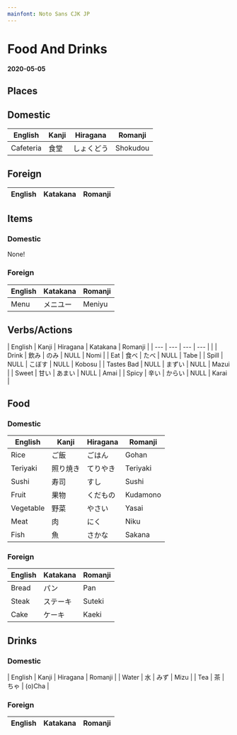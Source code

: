 ```yaml
---
mainfont: Noto Sans CJK JP
---
```

# Food And Drinks
**2020-05-05**

## Places

## Domestic
| English   | Kanji | Hiragana   | Romanji  |
| ---       | ---   | ---        | ---      |
| Cafeteria | 食堂  | しょくどう | Shokudou |

## Foreign

| English   | Katakana | Romanji |
| ---       | ---      | ---     |

## Items

### Domestic

None!

### Foreign
| English | Katakana | Romanji |
| ---     | ---      | ---     |
| Menu    | メニユー | Meniyu  |

## Verbs/Actions
| English    | Kanji | Hiragana | Katakana | Romanji |
| ---        | ---   | ---      | ---      |         |
| Drink      | 飲み  | のみ     | NULL     | Nomi    |
| Eat        | 食べ  | たべ     | NULL     | Tabe    |
| Spill      | NULL  | こぼす   | NULL     | Kobosu  |
| Tastes Bad | NULL  | まずい   | NULL     | Mazui   |
| Sweet      | 甘い  | あまい   | NULL     | Amai    |
| Spicy      | 辛い  | からい   | NULL     | Karai   |



## Food

### Domestic
| English   | Kanji    | Hiragana | Romanji  |
| ---       | ---      | ---      | ---      |
| Rice      | ご飯     | ごはん   | Gohan    |
| Teriyaki  | 照り焼き | てりやき | Teriyaki |
| Sushi     | 寿司     | すし     | Sushi    |
| Fruit     | 果物     | くだもの | Kudamono |
| Vegetable | 野菜     | やさい   | Yasai    |
| Meat      | 肉       | にく     | Niku     |
| Fish      | 魚       | さかな   | Sakana   |

### Foreign
| English | Katakana | Romanji |
| ---     | ---      | ---     |
| Bread   | パン     | Pan     |
| Steak   | ステーキ | Suteki  |
| Cake    | ケーキ   | Kaeki   |


## Drinks

### Domestic
| English | Kanji | Hiragana | Romanji |
| Water   | 水    | みず     | Mizu   |
| Tea     | 茶    | ちゃ     | (o)Cha |

### Foreign
| English | Katakana | Romanji |
| ---     | ---      | ---     |
